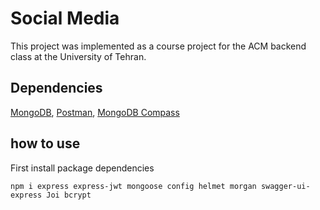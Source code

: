 ﻿# Social Media

This project was implemented as a course project for the ACM backend class at the University of Tehran.

## Dependencies
[MongoDB](https://www.mongodb.com/),
[Postman](https://www.postman.com/),
[MongoDB Compass](https://github.com/mongodb-js/compass)

## how to use
First install package dependencies
```
npm i express express-jwt mongoose config helmet morgan swagger-ui-express Joi bcrypt
```
